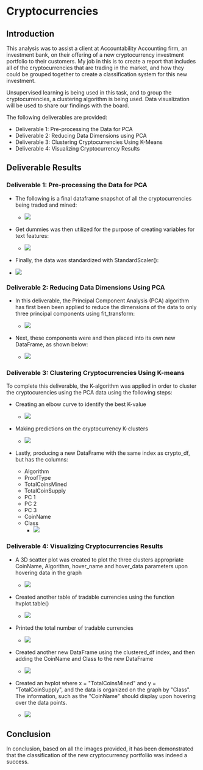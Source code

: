 # Cryptocurrencies

## Introduction

This analysis was to assist a client at Accountability Accounting firm, an investment bank, on their offering of a new cryptocurrency investment portfolio to their customers. My job in this is to create a report that includes all of the cryptocurrencies that are trading in the market, and how they could be grouped together to create a classification system for this new investment. 

Unsupervised learning is being used in this task, and to group the cryptocurrencies, a clustering algorithm is being used. Data visualization will be used to share our findings with the board.

The following deliverables are provided:
- Deliverable 1: Pre-processing the Data for PCA
- Deliverable 2: Reducing Data Dimensions using PCA
- Deliverable 3: Clustering Cryptocurrencies Using K-Means
- Deliverable 4: Visualizing Cryptocurrency Results

## Deliverable Results

### Deliverable 1: Pre-processing the Data for PCA
- The following is a final dataframe snapshot of all the cryptocurrencies being traded and mined:
  - ![](Photos/Deliverable_1_dataframe.png)

- Get dummies was then utilized for the purpose of creating variables for text features:
  - ![](Photos/Deliverable_1_Get_Dummies.png)

- Finally, the data was standardized with StandardScaler():
 - ![](Photos/Deliverable_1_StandardScaler.png)

### Deliverable 2: Reducing Data Dimensions Using PCA
- In this deliverable, the Principal Component Analysis (PCA) algorithm has first been been applied to reduce the dimensions of the data to only three principal components using fit_transform: 
  - ![](Photos/Deliverable_2a.png)

- Next, these components were and then placed into its own new DataFrame, as shown below:
  - ![](Photos/Deliverable_2b.png)

### Deliverable 3: Clustering Cryptocurrencies Using K-means
To complete this deliverable, the K-algorithm was applied in order to cluster the cryptocurencies using the PCA data using the following steps:
- Creating an elbow curve to identify the best K-value
  - ![](Photos/Deliverable_3a.png)

- Making predictions on the cryptocurrency K-clusters
  - ![](Photos/Deliverable_3b.png)
- Lastly, producing a new DataFrame with the same index as crypto_df, but has the columns:
  - Algorithm
  - ProofType
  - TotalCoinsMined
  - TotalCoinSupply
  - PC 1
  - PC 2
  - PC 3
  - CoinName
  - Class
    - ![](Photos/Deliverable_3c.png)

### Deliverable 4: Visualizing Cryptocurrencies Results
- A 3D scatter plot was created to plot the three clusters appropriate CoinName, Algorithm, hover_name and hover_data parameters upon hovering  data in the graph
  - ![](Photos/Deliverable_4a.png)

- Created another table of tradable currencies using the function hvplot.table()
  - ![](Photos/Deliverable_4b.png)

- Printed the total number of tradable currencies
  - ![](Photos/Deliverable_4c.png)

- Created another new DataFrame using the clustered_df index, and then adding the CoinName and Class to the new DataFrame
  - ![](Photos/Deliverable_4d.png)

- Created an hvplot where x = "TotalCoinsMined" and y = "TotalCoinSupply", and the data is organized on the graph by "Class". The information, such as the "CoinName" should display upon hovering over the data points.
  - ![](Photos/Deliverable_4e.png)


## Conclusion

In conclusion, based on all the images provided, it has been demonstrated that the classification of the new cryptocurrency portfoliio was indeed a success.

